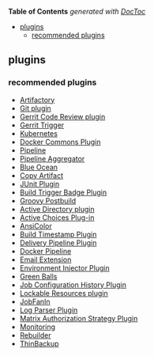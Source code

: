 <!-- START doctoc generated TOC please keep comment here to allow auto update -->
<!-- DON'T EDIT THIS SECTION, INSTEAD RE-RUN doctoc TO UPDATE -->
**Table of Contents**  *generated with [DocToc](https://github.com/thlorenz/doctoc)*

- [plugins](#plugins)
  - [recommended plugins](#recommended-plugins)

<!-- END doctoc generated TOC please keep comment here to allow auto update -->

## plugins
### recommended plugins
- [Artifactory](http://wiki.jenkins-ci.org/display/JENKINS/Artifactory+Plugin)
- [Git plugin](http://wiki.jenkins-ci.org/display/JENKINS/Git+Plugin)
- [Gerrit Code Review plugin](https://wiki.jenkins.io/display/JENKINS/Gerrit+Code+Review+Plugin)
- [Gerrit Trigger](http://wiki.jenkins-ci.org/display/JENKINS/Gerrit+Trigger)
- [Kubernetes](https://wiki.jenkins-ci.org/display/JENKINS/Kubernetes+Plugin)
- [Docker Commons Plugin](https://wiki.jenkins.io/display/JENKINS/Docker+Commons+Plugin)
- [Pipeline](https://wiki.jenkins-ci.org/display/JENKINS/Pipeline+Plugin)
- [Pipeline Aggregator](https://wiki.jenkins-ci.org/display/JENKINS/Pipeline+Aggregator+View)
- [Blue Ocean](https://wiki.jenkins-ci.org/display/JENKINS/Blue+Ocean+Plugin)
- [Copy Artifact](https://wiki.jenkins.io/display/JENKINS/Copy+Artifact+Plugin)
- [JUnit Plugin](http://wiki.jenkins-ci.org/display/JENKINS/JUnit+Plugin)
- [Build Trigger Badge Plugin](https://wiki.jenkins-ci.org/display/JENKINS/Build+Trigger+Badge+Plugin)
- [Groovy Postbuild](http://wiki.jenkins-ci.org/display/JENKINS/Groovy+Postbuild+Plugin)
- [Active Directory plugin](https://wiki.jenkins-ci.org/display/JENKINS/Active+Directory+Plugin)
- [Active Choices Plug-in](https://wiki.jenkins-ci.org/display/JENKINS/Active+Choices+Plugin)
- [AnsiColor](http://wiki.jenkins-ci.org/display/JENKINS/AnsiColor+Plugin)
- [Build Timestamp Plugin](https://wiki.jenkins-ci.org/display/JENKINS/Build+Timestamp+Plugin)
- [Delivery Pipeline Plugin](https://wiki.jenkins-ci.org/display/JENKINS/Delivery+Pipeline+Plugin)
- [Docker Pipeline](https://wiki.jenkins.io/display/JENKINS/Docker+Pipeline+Plugin)
- [Email Extension](https://wiki.jenkins-ci.org/display/JENKINS/Email-ext+plugin)
- [Environment Injector Plugin](https://wiki.jenkins.io/display/JENKINS/EnvInject+Plugin)
- [Green Balls](http://wiki.jenkins-ci.org/display/JENKINS/Green+Balls)
- [Job Configuration History Plugin](https://wiki.jenkins.io/display/JENKINS/JobConfigHistory+Plugin)
- [Lockable Resources plugin](https://wiki.jenkins-ci.org/display/JENKINS/Lockable+Resources+Plugin)
- [JobFanIn](https://wiki.jenkins-ci.org/display/JENKINS/JobFanIn+Plugin)
- [Log Parser Plugin](https://wiki.jenkins-ci.org/display/JENKINS/Log+Parser+Plugin)
- [Matrix Authorization Strategy Plugin](http://wiki.jenkins-ci.org/display/JENKINS/Matrix+Authorization+Strategy+Plugin)
- [Monitoring](https://wiki.jenkins.io/display/JENKINS/Monitoring)
- [Rebuilder](http://wiki.jenkins-ci.org/display/JENKINS/Rebuild+Plugin)
- [ThinBackup](https://wiki.jenkins-ci.org/display/JENKINS/thinBackup)
